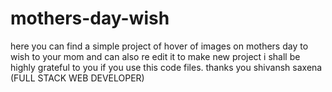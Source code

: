 # mothers-day-wish
here you can find a simple project of hover of images on mothers day to wish to your mom and can also re edit  it to make new project 
i shall be highly grateful to you if you use this code files.
thanks you
shivansh saxena 
(FULL STACK WEB DEVELOPER)
